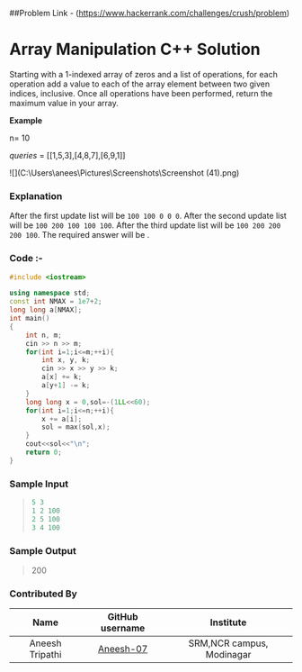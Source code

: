 ##Problem Link - (https://www.hackerrank.com/challenges/crush/problem)

#  Array Manipulation C++ Solution

Starting with a 1-indexed array of zeros and a list of operations, for each operation add a value to each of the array element between two given indices, inclusive. Once all operations have been performed, return the maximum value in your array.

**Example**

n= 10

*queries* = [[1,5,3],[4,8,7],[6,9,1]]

![](C:\Users\anees\Pictures\Screenshots\Screenshot (41).png)

### **Explanation**

After the first update list will be `100 100 0 0 0`.
After the second update list will be `100 200 100 100 100`.
After the third update list will be `100 200 200 200 100`.
The required answer will be .

### Code :-

```c++
#include <iostream>

using namespace std;
const int NMAX = 1e7+2;
long long a[NMAX];
int main()
{
    int n, m;
    cin >> n >> m;
    for(int i=1;i<=m;++i){
        int x, y, k;
        cin >> x >> y >> k;
        a[x] += k;
        a[y+1] -= k;
    }
    long long x = 0,sol=-(1LL<<60);
    for(int i=1;i<=n;++i){
        x += a[i];
        sol = max(sol,x);
    }
    cout<<sol<<"\n";
    return 0;
}
```

### Sample Input

> ```c++
> 5 3
> 1 2 100
> 2 5 100
> 3 4 100
> ```

### Sample Output

> 200



### Contributed By

|      Name       |              GitHub username              |         Institute         |
| :-------------: | :---------------------------------------: | :-----------------------: |
| Aneesh Tripathi | [Aneesh-07](https://github.com/Aneesh-07) | SRM,NCR campus, Modinagar |

